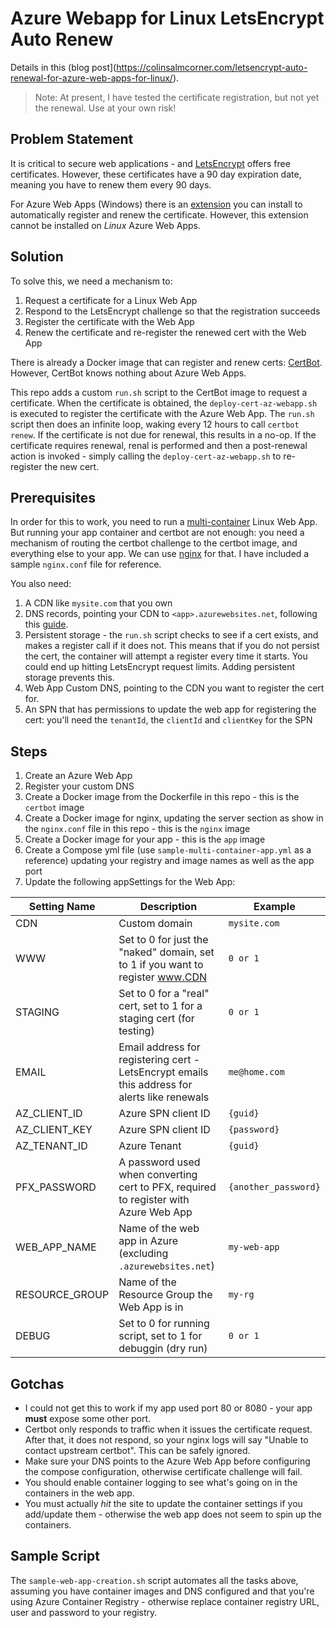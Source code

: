 # Azure Webapp for Linux LetsEncrypt Auto Renew

Details in this (blog post](https://colinsalmcorner.com/letsencrypt-auto-renewal-for-azure-web-apps-for-linux/).

> Note: At present, I have tested the certificate registration, but not yet the renewal. Use at your own risk!

## Problem Statement
It is critical to secure web applications - and [LetsEncrypt](https://letsencrypt.org/) offers free certificates. However, these certificates have a 90 day expiration date, meaning you have to renew them every 90 days.

For Azure Web Apps (Windows) there is an [extension](https://github.com/sjkp/letsencrypt-siteextension) you can install to automatically register and renew the certificate. However, this extension cannot be installed on _Linux_ Azure Web Apps.

## Solution
To solve this, we need a mechanism to:

1. Request a certificate for a Linux Web App
1. Respond to the LetsEncrypt challenge so that the registration succeeds
1. Register the certificate with the Web App
1. Renew the certificate and re-register the renewed cert with the Web App

There is already a Docker image that can register and renew certs: [CertBot](https://github.com/certbot-docker/certbot-docker). However, CertBot knows nothing about Azure Web Apps.

This repo adds a custom `run.sh` script to the CertBot image to request a certificate. When the certificate is obtained, the `deploy-cert-az-webapp.sh` is executed to register the certificate with the Azure Web App. The `run.sh` script then does an infinite loop, waking every 12 hours to call `certbot renew`. If the certificate is not due for renewal, this results in a no-op. If the certificate requires renewal, renal is performed and then a post-renewal action is invoked - simply calling the `deploy-cert-az-webapp.sh` to re-register the new cert.

## Prerequisites
In order for this to work, you need to run a [multi-container](https://docs.microsoft.com/en-us/azure/app-service/containers/tutorial-multi-container-app) Linux Web App. But running your app container and certbot are not enough: you need a mechanism of routing the certbot challenge to the certbot image, and everything else to your app. We can use [nginx](https://hub.docker.com/_/nginx) for that. I have included a sample `nginx.conf` file for reference.

You also need:
1. A CDN like `mysite.com` that you own
1. DNS records, pointing your CDN to `<app>.azurewebsites.net`, following this [guide](https://docs.microsoft.com/en-us/azure/app-service/app-service-web-tutorial-custom-domain).
1. Persistent storage - the `run.sh` script checks to see if a cert exists, and makes a register call if it does not. This means that if you do not persist the cert, the container will attempt a register every time it starts. You could end up hitting LetsEncrypt request limits. Adding persistent storage prevents this.
1. Web App Custom DNS, pointing to the CDN you want to register the cert for.
1. An SPN that has permissions to update the web app for registering the cert: you'll need the `tenantId`, the `clientId` and `clientKey` for the SPN

## Steps
1. Create an Azure Web App
1. Register your custom DNS
1. Create a Docker image from the Dockerfile in this repo - this is the `certbot` image
1. Create a Docker image for nginx, updating the server section as show in the `nginx.conf` file in this repo - this is the `nginx` image
1. Create a Docker image for your app - this is the `app` image
1. Create a Compose yml file (use `sample-multi-container-app.yml` as a reference) updating your registry and image names as well as the app port
1. Update the following appSettings for the Web App:

Setting Name|Description|Example
---|---|---
CDN|Custom domain|`mysite.com`
WWW|Set to 0 for just the "naked" domain, set to 1 if you want to register www.CDN|`0 or 1` 
STAGING|Set to 0 for a "real" cert, set to 1 for a staging cert (for testing)|`0 or 1` 
EMAIL|Email address for registering cert - LetsEncrypt emails this address for alerts like renewals|`me@home.com`
AZ_CLIENT_ID|Azure SPN client ID|`{guid}`
AZ_CLIENT_KEY|Azure SPN client ID|`{password}`
AZ_TENANT_ID|Azure Tenant|`{guid}`
PFX_PASSWORD|A password used when converting cert to PFX, required to register with Azure Web App|`{another_password}`
WEB_APP_NAME|Name of the web app in Azure (excluding `.azurewebsites.net`)|`my-web-app`
RESOURCE_GROUP|Name of the Resource Group the Web App is in|`my-rg`
DEBUG|Set to 0 for running script, set to 1 for debuggin (dry run)|`0 or 1`

## Gotchas
- I could not get this to work if my app used port 80 or 8080 - your app **must** expose some other port.
- Certbot only responds to traffic when it issues the certificate request. After that, it does not respond, so your nginx logs will say "Unable to contact upstream certbot". This can be safely ignored.
- Make sure your DNS points to the Azure Web App before configuring the compose configuration, otherwise certificate challenge will fail.
- You should enable container logging to see what's going on in the containers in the web app.
- You must actually _hit_ the site to update the container settings if you add/update them - otherwise the web app does not seem to spin up the containers.

## Sample Script
The `sample-web-app-creation.sh` script automates all the tasks above, assuming you have container images and DNS configured and that you're using Azure Container Registry - otherwise replace container registry URL, user and password to your registry.
